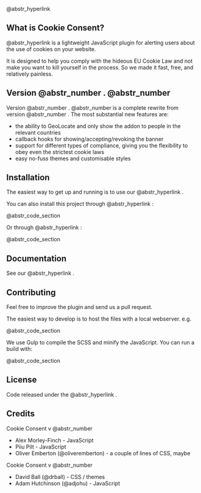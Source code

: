 @abstr_hyperlink 

## What is Cookie Consent?

@abstr_hyperlink is a lightweight JavaScript plugin for alerting users about the use of cookies on your website.

It is designed to help you comply with the hideous EU Cookie Law and not make you want to kill yourself in the process. So we made it fast, free, and relatively painless.

## Version @abstr_number . @abstr_number

Version @abstr_number . @abstr_number is a complete rewrite from version @abstr_number . The most substantial new features are:

  * the ability to GeoLocate and only show the addon to people in the relevant countries
  * callback hooks for showing/accepting/revoking the banner
  * support for different types of compliance, giving you the flexibility to obey even the strictest cookie laws
  * easy no-fuss themes and customisable styles



## Installation

The easiest way to get up and running is to use our @abstr_hyperlink . 

You can also install this project through @abstr_hyperlink :

@abstr_code_section 

Or through @abstr_hyperlink :

@abstr_code_section 

## Documentation

See our @abstr_hyperlink .

## Contributing

Feel free to improve the plugin and send us a pull request. 

The easiest way to develop is to host the files with a local webserver. e.g. 

@abstr_code_section 

We use Gulp to compile the SCSS and minify the JavaScript. You can run a build with:

@abstr_code_section 

## License

Code released under the @abstr_hyperlink .

## Credits

Cookie Consent v @abstr_number 

  * Alex Morley-Finch - JavaScript
  * Piiu Pilt - JavaScript
  * Oliver Emberton (@oliveremberton) - a couple of lines of CSS, maybe



Cookie Consent v @abstr_number 

  * David Ball (@drball) - CSS / themes
  * Adam Hutchinson (@adjohu) - JavaScript


